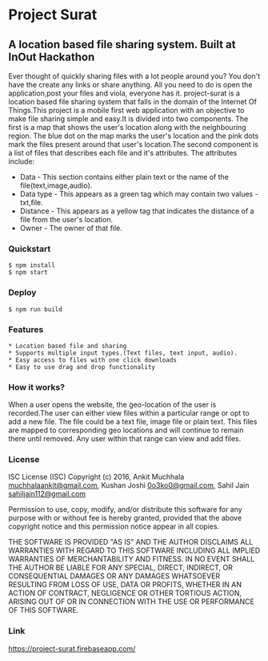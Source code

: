 Project Surat
=============
A location based file sharing system. Built at InOut Hackathon
--------------------------------------------------------------

Ever thought of quickly sharing files with a lot people around you? You don't have the create any links or share anything. All you need to do is open the application,post your files and viola, everyone has it. project-surat is a location based file sharing system that falls in the domain of the Internet Of Things.This project is a mobile first web application with an objective to make file sharing simple and easy.It is divided into two components. The first is a map that shows the user's location along with the neighbouring region. The blue dot on the map marks the user's location and the pink dots mark the files present around that user's location.The second component is a list of files that describes each file and it's attributes. The attributes include:

  * Data - This section contains either plain text or the name of the file(text,image,audio).
  * Data type - This appears as a green tag which may contain two values - txt,file.
  * Distance - This appears as a yellow tag that indicates the distance of a file from the user's location.
  * Owner - The owner of that file.

### Quickstart
    $ npm install
    $ npm start

### Deploy
    $ npm run build

### Features
    * Location based file and sharing
    * Supports multiple input types.(Text files, text input, audio).
    * Easy access to files with one click downloads
    * Easy to use drag and drop functionality

### How it works?
When a user opens the website, the geo-location of the user is recorded.The user can either view files within a particular range or opt to add a new file. The file could be a text file, image file or plain text. This files are mapped to corresponding geo locations and will continue to remain there until removed. Any user within that range can view and add files.

### License
ISC License (ISC) Copyright (c) 2016, Ankit Muchhala muchhalaankit@gmail.com, Kushan Joshi 0o3ko0@gmail.com, Sahil Jain sahiljain112@gmail.com

Permission to use, copy, modify, and/or distribute this software for any purpose with or without fee is hereby granted, provided that the above copyright notice and this permission notice appear in all copies.

THE SOFTWARE IS PROVIDED "AS IS" AND THE AUTHOR DISCLAIMS ALL WARRANTIES WITH REGARD TO THIS SOFTWARE INCLUDING ALL IMPLIED WARRANTIES OF MERCHANTABILITY AND FITNESS. IN NO EVENT SHALL THE AUTHOR BE LIABLE FOR ANY SPECIAL, DIRECT, INDIRECT, OR CONSEQUENTIAL DAMAGES OR ANY DAMAGES WHATSOEVER RESULTING FROM LOSS OF USE, DATA OR PROFITS, WHETHER IN AN ACTION OF CONTRACT, NEGLIGENCE OR OTHER TORTIOUS ACTION, ARISING OUT OF OR IN CONNECTION WITH THE USE OR PERFORMANCE OF THIS SOFTWARE.



### Link
https://project-surat.firebaseapp.com/
